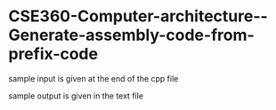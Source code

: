 # CSE360-Computer-architecture--Generate-assembly-code-from-prefix-code

sample input is given at the end of the cpp file

sample output is given in the text file
